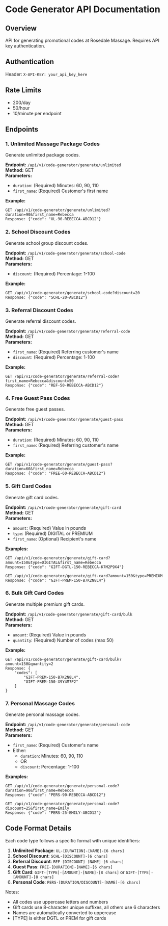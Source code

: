 # Code Generator API Documentation

## Overview
API for generating promotional codes at Rosedale Massage. Requires API key authentication.

## Authentication
Header: `X-API-KEY: your_api_key_here`

## Rate Limits
- 200/day
- 50/hour
- 10/minute per endpoint

## Endpoints

### 1. Unlimited Massage Package Codes
Generate unlimited package codes.

**Endpoint:** `/api/v1/code-generator/generate/unlimited`  
**Method:** GET  
**Parameters:**
- `duration`: (Required) Minutes: 60, 90, 110
- `first_name`: (Required) Customer's first name

**Example:**  
```
GET /api/v1/code-generator/generate/unlimited?duration=90&first_name=Rebecca
Response: {"code": "UL-90-REBECCA-ABCD12"}
```

### 2. School Discount Codes
Generate school group discount codes.

**Endpoint:** `/api/v1/code-generator/generate/school-code`  
**Method:** GET  
**Parameters:**
- `discount`: (Required) Percentage: 1-100

**Example:**  
```
GET /api/v1/code-generator/generate/school-code?discount=20
Response: {"code": "SCHL-20-ABCD12"}
```

### 3. Referral Discount Codes
Generate referral discount codes.

**Endpoint:** `/api/v1/code-generator/generate/referral-code`  
**Method:** GET  
**Parameters:**
- `first_name`: (Required) Referring customer's name
- `discount`: (Required) Percentage: 1-100

**Example:**  
```
GET /api/v1/code-generator/generate/referral-code?first_name=Rebecca&discount=50
Response: {"code": "REF-50-REBECCA-ABCD12"}
```

### 4. Free Guest Pass Codes
Generate free guest passes.

**Endpoint:** `/api/v1/code-generator/generate/guest-pass`  
**Method:** GET  
**Parameters:**
- `duration`: (Required) Minutes: 60, 90, 110
- `first_name`: (Required) Referring customer's name

**Example:**  
```
GET /api/v1/code-generator/generate/guest-pass?duration=60&first_name=Rebecca
Response: {"code": "FREE-60-REBECCA-ABCD12"}
```

### 5. Gift Card Codes
Generate gift card codes.

**Endpoint:** `/api/v1/code-generator/generate/gift-card`  
**Method:** GET  
**Parameters:**
- `amount`: (Required) Value in pounds
- `type`: (Required) DIGITAL or PREMIUM
- `first_name`: (Optional) Recipient's name

**Examples:**  
```
GET /api/v1/code-generator/generate/gift-card?amount=150&type=DIGITAL&first_name=Rebecca
Response: {"code": "GIFT-DGTL-150-REBECCA-K7M2P9X4"}

GET /api/v1/code-generator/generate/gift-card?amount=150&type=PREMIUM
Response: {"code": "GIFT-PREM-150-B7K2N8L4"}
```

### 6. Bulk Gift Card Codes
Generate multiple premium gift cards.

**Endpoint:** `/api/v1/code-generator/generate/gift-card/bulk`  
**Method:** GET  
**Parameters:**
- `amount`: (Required) Value in pounds
- `quantity`: (Required) Number of codes (max 50)

**Example:**  
```
GET /api/v1/code-generator/generate/gift-card/bulk?amount=150&quantity=2
Response: {
    "codes": [
        "GIFT-PREM-150-B7K2N8L4",
        "GIFT-PREM-150-X9Y4M7P2"
    ]
}
```

### 7. Personal Massage Codes
Generate personal massage codes.

**Endpoint:** `/api/v1/code-generator/generate/personal-code`  
**Method:** GET  
**Parameters:**
- `first_name`: (Required) Customer's name
- Either:
  - `duration`: Minutes: 60, 90, 110
  - OR
  - `discount`: Percentage: 1-100

**Examples:**  
```
GET /api/v1/code-generator/generate/personal-code?duration=90&first_name=Rebecca
Response: {"code": "PERS-90-REBECCA-ABCD12"}

GET /api/v1/code-generator/generate/personal-code?discount=25&first_name=Emily
Response: {"code": "PERS-25-EMILY-ABCD12"}
```

## Code Format Details

Each code type follows a specific format with unique identifiers:

1. **Unlimited Package**: `UL-[DURATION]-[NAME]-[6 chars]`
2. **School Discount**: `SCHL-[DISCOUNT]-[6 chars]`
3. **Referral Discount**: `REF-[DISCOUNT]-[NAME]-[6 chars]`
4. **Guest Pass**: `FREE-[DURATION]-[NAME]-[6 chars]`
5. **Gift Card**: `GIFT-[TYPE]-[AMOUNT]-[NAME]-[8 chars]` or `GIFT-[TYPE]-[AMOUNT]-[8 chars]`
6. **Personal Code**: `PERS-[DURATION/DISCOUNT]-[NAME]-[6 chars]`

Notes:
- All codes use uppercase letters and numbers
- Gift cards use 8-character unique suffixes, all others use 6 characters
- Names are automatically converted to uppercase
- [TYPE] is either DGTL or PREM for gift cards